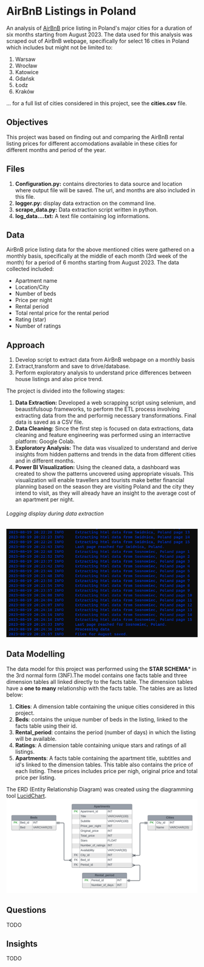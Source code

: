 # AirBnB Listings in Poland
An analysis of [AirBnB](https://www.airbnb.com) price listing in Poland's major cities for a duration of six months
starting from August 2023. The data used for this analysis was scraped out of AirBnB webpage, specifically for select
16 cities in Poland which includes but might not be limited to:
1. Warsaw
2. Wrocław
3. Katowice
4. Gdańsk
5. Łodz
6. Kraków

... for a full list of cities considered in this project, see the **cities.csv** file.

## Objectives
This project was based on finding out and comparing the AirBnB rental listing prices for different accomodations
available in these cities for different months and period of the year.

## Files
1. **Configuration.py:** contains directories to data source and location where output file will be saved. The url, and
months are also included in this file.
2. **logger.py:** display data extraction on the command line.
3. **scrape_data.py:** Data extraction script written in python.
4. **log_data....txt:** A text file containing log informations.

## Data
AirBnB price listing data for the above mentioned cities were gathered on a monthly basis, specifically at the middle
of each month (3rd week of the month) for a period of 6 months starting from August 2023. The data collected included:
- Apartment name
- Location/City
- Number of beds
- Price per night
- Rental period
- Total rental price for the rental period
- Rating (star)
- Number of ratings

## Approach
1. Develop script to extract data from AirBnB webpage on a monthly basis
2. Extract,transform and save to drive/database.
3. Perform exploratory analysis to understand price differences between house listings and also price trend.

The project is divided into the following stages:
1. **Data Extraction:** Developed a web scrapping script using selenium, and beaustifulsoup frameworks, to perform the
ETL process involving extracting data from the and performig necessary transformations. Final data is saved as a
CSV file.
2. **Data Cleaning:** Since the first step is focused on data extractions, data cleaning and feature engineering was
performed using an interractive platform: Google Colab.
3. **Exploratory Analysis:** The data was visualized to understand and derive insights from hidden patterns and trends
in the data from different cities and in different months.
4. **Power BI Visualization:** Using the cleaned data, a dashboard was created to show the patterns uncovered using
appropriate visuals. This visualization will enable travellers and tourists make better financial planning based on
the season they are visiting Poland and the city they intend to visit, as they will already have an insight to the
average cost of an apartment per night.

###### Logging display during data extraction
![](images/extraction_log_display_2.png)

## Data Modelling
The data model for this project was performed using the **STAR SCHEMA*** in the 3rd normal form (3NF).The model
contains one facts table and three dimension tables all linked directly to the facts table. The dimension tables have
a **one to many** relationship with the facts table. The tables are as listed below:
1. **Cities**: A dimension table containing the unique cities considered in this project.
2. **Beds**: contains the unique number of beds in the listing, linked to the facts table using their id.
3. **Rental_period**: contains the period (number of days) in which the listing will be available. 
4. **Ratings**: A dimension table containing unique stars and ratings of all listings.
5. **Apartments**: A facts table containing the apartment title, subtitles and id's linked to the dimension tables.
This table also contains the price of each listing. These prices includes price per nigh, original price and total
price per listing.

The ERD (Entity Relationship Diagram) was created using the diagramming tool [LucidChart](https://lucid.app/).
![](images/Poland_AirBnB_ERD.png)

## Questions
TODO
## Insights
TODO
